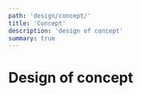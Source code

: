 ```yaml
---
path: 'design/concept/'
title: 'Concept'
description: 'design of concept'
summary: true
---
```


# Design of concept
